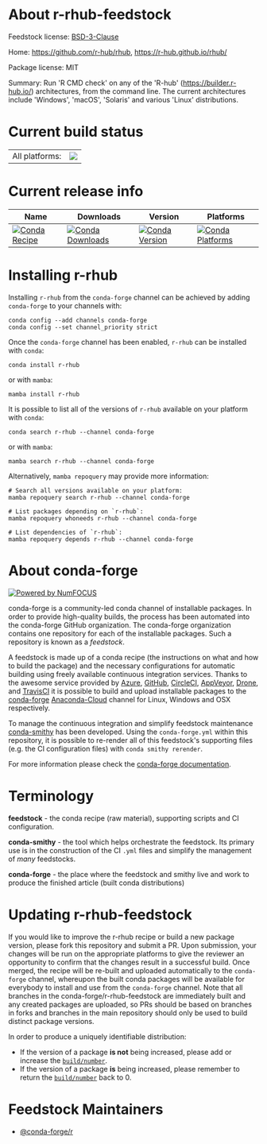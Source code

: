 About r-rhub-feedstock
======================

Feedstock license: [BSD-3-Clause](https://github.com/conda-forge/r-rhub-feedstock/blob/main/LICENSE.txt)

Home: https://github.com/r-hub/rhub, https://r-hub.github.io/rhub/

Package license: MIT

Summary: Run 'R CMD check' on any of the 'R-hub' (<https://builder.r-hub.io/>) architectures, from the command line. The current architectures include 'Windows', 'macOS', 'Solaris' and various 'Linux' distributions.

Current build status
====================


<table><tr><td>All platforms:</td>
    <td>
      <a href="https://dev.azure.com/conda-forge/feedstock-builds/_build/latest?definitionId=9835&branchName=main">
        <img src="https://dev.azure.com/conda-forge/feedstock-builds/_apis/build/status/r-rhub-feedstock?branchName=main">
      </a>
    </td>
  </tr>
</table>

Current release info
====================

| Name | Downloads | Version | Platforms |
| --- | --- | --- | --- |
| [![Conda Recipe](https://img.shields.io/badge/recipe-r--rhub-green.svg)](https://anaconda.org/conda-forge/r-rhub) | [![Conda Downloads](https://img.shields.io/conda/dn/conda-forge/r-rhub.svg)](https://anaconda.org/conda-forge/r-rhub) | [![Conda Version](https://img.shields.io/conda/vn/conda-forge/r-rhub.svg)](https://anaconda.org/conda-forge/r-rhub) | [![Conda Platforms](https://img.shields.io/conda/pn/conda-forge/r-rhub.svg)](https://anaconda.org/conda-forge/r-rhub) |

Installing r-rhub
=================

Installing `r-rhub` from the `conda-forge` channel can be achieved by adding `conda-forge` to your channels with:

```
conda config --add channels conda-forge
conda config --set channel_priority strict
```

Once the `conda-forge` channel has been enabled, `r-rhub` can be installed with `conda`:

```
conda install r-rhub
```

or with `mamba`:

```
mamba install r-rhub
```

It is possible to list all of the versions of `r-rhub` available on your platform with `conda`:

```
conda search r-rhub --channel conda-forge
```

or with `mamba`:

```
mamba search r-rhub --channel conda-forge
```

Alternatively, `mamba repoquery` may provide more information:

```
# Search all versions available on your platform:
mamba repoquery search r-rhub --channel conda-forge

# List packages depending on `r-rhub`:
mamba repoquery whoneeds r-rhub --channel conda-forge

# List dependencies of `r-rhub`:
mamba repoquery depends r-rhub --channel conda-forge
```


About conda-forge
=================

[![Powered by
NumFOCUS](https://img.shields.io/badge/powered%20by-NumFOCUS-orange.svg?style=flat&colorA=E1523D&colorB=007D8A)](https://numfocus.org)

conda-forge is a community-led conda channel of installable packages.
In order to provide high-quality builds, the process has been automated into the
conda-forge GitHub organization. The conda-forge organization contains one repository
for each of the installable packages. Such a repository is known as a *feedstock*.

A feedstock is made up of a conda recipe (the instructions on what and how to build
the package) and the necessary configurations for automatic building using freely
available continuous integration services. Thanks to the awesome service provided by
[Azure](https://azure.microsoft.com/en-us/services/devops/), [GitHub](https://github.com/),
[CircleCI](https://circleci.com/), [AppVeyor](https://www.appveyor.com/),
[Drone](https://cloud.drone.io/welcome), and [TravisCI](https://travis-ci.com/)
it is possible to build and upload installable packages to the
[conda-forge](https://anaconda.org/conda-forge) [Anaconda-Cloud](https://anaconda.org/)
channel for Linux, Windows and OSX respectively.

To manage the continuous integration and simplify feedstock maintenance
[conda-smithy](https://github.com/conda-forge/conda-smithy) has been developed.
Using the ``conda-forge.yml`` within this repository, it is possible to re-render all of
this feedstock's supporting files (e.g. the CI configuration files) with ``conda smithy rerender``.

For more information please check the [conda-forge documentation](https://conda-forge.org/docs/).

Terminology
===========

**feedstock** - the conda recipe (raw material), supporting scripts and CI configuration.

**conda-smithy** - the tool which helps orchestrate the feedstock.
                   Its primary use is in the construction of the CI ``.yml`` files
                   and simplify the management of *many* feedstocks.

**conda-forge** - the place where the feedstock and smithy live and work to
                  produce the finished article (built conda distributions)


Updating r-rhub-feedstock
=========================

If you would like to improve the r-rhub recipe or build a new
package version, please fork this repository and submit a PR. Upon submission,
your changes will be run on the appropriate platforms to give the reviewer an
opportunity to confirm that the changes result in a successful build. Once
merged, the recipe will be re-built and uploaded automatically to the
`conda-forge` channel, whereupon the built conda packages will be available for
everybody to install and use from the `conda-forge` channel.
Note that all branches in the conda-forge/r-rhub-feedstock are
immediately built and any created packages are uploaded, so PRs should be based
on branches in forks and branches in the main repository should only be used to
build distinct package versions.

In order to produce a uniquely identifiable distribution:
 * If the version of a package **is not** being increased, please add or increase
   the [``build/number``](https://docs.conda.io/projects/conda-build/en/latest/resources/define-metadata.html#build-number-and-string).
 * If the version of a package **is** being increased, please remember to return
   the [``build/number``](https://docs.conda.io/projects/conda-build/en/latest/resources/define-metadata.html#build-number-and-string)
   back to 0.

Feedstock Maintainers
=====================

* [@conda-forge/r](https://github.com/conda-forge/r/)

